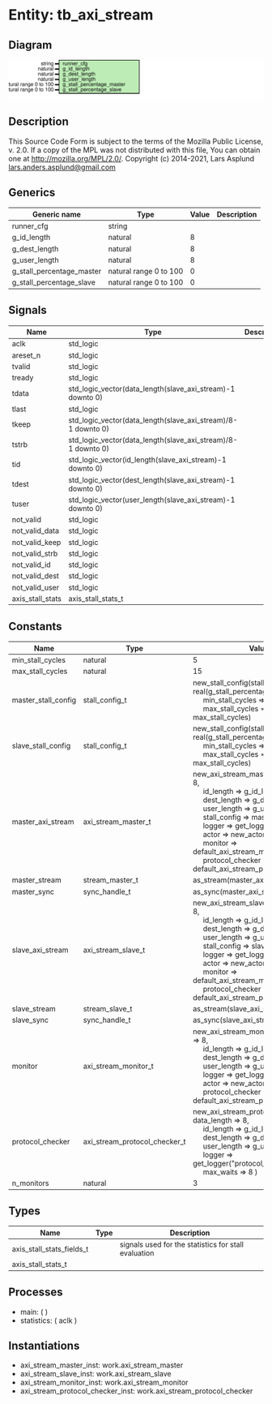 # Entity: tb_axi_stream

## Diagram

![Diagram](tb_axi_stream.svg "Diagram")
## Description

This Source Code Form is subject to the terms of the Mozilla Public
License, v. 2.0. If a copy of the MPL was not distributed with this file,
You can obtain one at http://mozilla.org/MPL/2.0/.
Copyright (c) 2014-2021, Lars Asplund lars.anders.asplund@gmail.com
## Generics

| Generic name              | Type                   | Value | Description |
| ------------------------- | ---------------------- | ----- | ----------- |
| runner_cfg                | string                 |       |             |
| g_id_length               | natural                | 8     |             |
| g_dest_length             | natural                | 8     |             |
| g_user_length             | natural                | 8     |             |
| g_stall_percentage_master | natural range 0 to 100 | 0     |             |
| g_stall_percentage_slave  | natural range 0 to 100 | 0     |             |
## Signals

| Name             | Type                                                         | Description |
| ---------------- | ------------------------------------------------------------ | ----------- |
| aclk             | std_logic                                                    |             |
| areset_n         | std_logic                                                    |             |
| tvalid           | std_logic                                                    |             |
| tready           | std_logic                                                    |             |
| tdata            | std_logic_vector(data_length(slave_axi_stream)-1 downto 0)   |             |
| tlast            | std_logic                                                    |             |
| tkeep            | std_logic_vector(data_length(slave_axi_stream)/8-1 downto 0) |             |
| tstrb            | std_logic_vector(data_length(slave_axi_stream)/8-1 downto 0) |             |
| tid              | std_logic_vector(id_length(slave_axi_stream)-1 downto 0)     |             |
| tdest            | std_logic_vector(dest_length(slave_axi_stream)-1 downto 0)   |             |
| tuser            | std_logic_vector(user_length(slave_axi_stream)-1 downto 0)   |             |
| not_valid        | std_logic                                                    |             |
| not_valid_data   | std_logic                                                    |             |
| not_valid_keep   | std_logic                                                    |             |
| not_valid_strb   | std_logic                                                    |             |
| not_valid_id     | std_logic                                                    |             |
| not_valid_dest   | std_logic                                                    |             |
| not_valid_user   | std_logic                                                    |             |
| axis_stall_stats | axis_stall_stats_t                                           |             |
## Constants

| Name                | Type                          | Value                                                                                                                                                                                                                                                                                                                                                                                                                                                                                                                                                                                                                                             | Description |
| ------------------- | ----------------------------- | ------------------------------------------------------------------------------------------------------------------------------------------------------------------------------------------------------------------------------------------------------------------------------------------------------------------------------------------------------------------------------------------------------------------------------------------------------------------------------------------------------------------------------------------------------------------------------------------------------------------------------------------------- | ----------- |
| min_stall_cycles    | natural                       |  5                                                                                                                                                                                                                                                                                                                                                                                                                                                                                                                                                                                                                                                |             |
| max_stall_cycles    | natural                       |  15                                                                                                                                                                                                                                                                                                                                                                                                                                                                                                                                                                                                                                               |             |
| master_stall_config | stall_config_t                |  new_stall_config(stall_probability => real(g_stall_percentage_master)/100.0,<br><span style="padding-left:20px"> min_stall_cycles => min_stall_cycles,<br><span style="padding-left:20px"> max_stall_cycles => max_stall_cycles)                                                                                                                                                                                                                                                                                                                                                                                                                 |             |
| slave_stall_config  | stall_config_t                |  new_stall_config(stall_probability => real(g_stall_percentage_slave)/100.0 ,<br><span style="padding-left:20px"> min_stall_cycles => min_stall_cycles,<br><span style="padding-left:20px"> max_stall_cycles => max_stall_cycles)                                                                                                                                                                                                                                                                                                                                                                                                                 |             |
| master_axi_stream   | axi_stream_master_t           |  new_axi_stream_master(     data_length => 8,<br><span style="padding-left:20px"> id_length => g_id_length,<br><span style="padding-left:20px"> dest_length => g_dest_length,<br><span style="padding-left:20px"> user_length => g_user_length,<br><span style="padding-left:20px">     stall_config => master_stall_config,<br><span style="padding-left:20px"> logger => get_logger("master"),<br><span style="padding-left:20px"> actor => new_actor("master"),<br><span style="padding-left:20px">     monitor => default_axi_stream_monitor,<br><span style="padding-left:20px"> protocol_checker => default_axi_stream_protocol_checker   ) |             |
| master_stream       | stream_master_t               |  as_stream(master_axi_stream)                                                                                                                                                                                                                                                                                                                                                                                                                                                                                                                                                                                                                     |             |
| master_sync         | sync_handle_t                 |  as_sync(master_axi_stream)                                                                                                                                                                                                                                                                                                                                                                                                                                                                                                                                                                                                                       |             |
| slave_axi_stream    | axi_stream_slave_t            |  new_axi_stream_slave(     data_length => 8,<br><span style="padding-left:20px"> id_length => g_id_length,<br><span style="padding-left:20px"> dest_length => g_dest_length,<br><span style="padding-left:20px"> user_length => g_user_length,<br><span style="padding-left:20px">     stall_config => slave_stall_config,<br><span style="padding-left:20px"> logger => get_logger("slave"),<br><span style="padding-left:20px"> actor => new_actor("slave"),<br><span style="padding-left:20px">     monitor => default_axi_stream_monitor,<br><span style="padding-left:20px"> protocol_checker => default_axi_stream_protocol_checker   )     |             |
| slave_stream        | stream_slave_t                |  as_stream(slave_axi_stream)                                                                                                                                                                                                                                                                                                                                                                                                                                                                                                                                                                                                                      |             |
| slave_sync          | sync_handle_t                 |  as_sync(slave_axi_stream)                                                                                                                                                                                                                                                                                                                                                                                                                                                                                                                                                                                                                        |             |
| monitor             | axi_stream_monitor_t          |  new_axi_stream_monitor(     data_length => 8,<br><span style="padding-left:20px"> id_length => g_id_length,<br><span style="padding-left:20px"> dest_length => g_dest_length,<br><span style="padding-left:20px"> user_length => g_user_length,<br><span style="padding-left:20px">     logger => get_logger("monitor"),<br><span style="padding-left:20px"> actor => new_actor("monitor"),<br><span style="padding-left:20px">     protocol_checker => default_axi_stream_protocol_checker   )                                                                                                                                                  |             |
| protocol_checker    | axi_stream_protocol_checker_t |  new_axi_stream_protocol_checker(     data_length => 8,<br><span style="padding-left:20px"> id_length => g_id_length,<br><span style="padding-left:20px"> dest_length => g_dest_length,<br><span style="padding-left:20px"> user_length => g_user_length,<br><span style="padding-left:20px">     logger      => get_logger("protocol_checker"),<br><span style="padding-left:20px">     max_waits   => 8   )                                                                                                                                                                                                                                     |             |
| n_monitors          | natural                       |  3                                                                                                                                                                                                                                                                                                                                                                                                                                                                                                                                                                                                                                                |             |
## Types

| Name                      | Type | Description                                          |
| ------------------------- | ---- | ---------------------------------------------------- |
| axis_stall_stats_fields_t |      | signals used for the statistics for stall evaluation |
| axis_stall_stats_t        |      |                                                      |
## Processes
- main: (  )
- statistics: ( aclk )
## Instantiations

- axi_stream_master_inst: work.axi_stream_master
- axi_stream_slave_inst: work.axi_stream_slave
- axi_stream_monitor_inst: work.axi_stream_monitor
- axi_stream_protocol_checker_inst: work.axi_stream_protocol_checker
